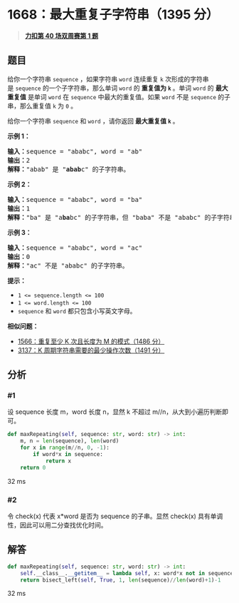 # 1668：最大重复子字符串（1395 分）


> <u>**[力扣第 40 场双周赛第 1 题](https://leetcode.cn/problems/maximum-repeating-substring/)**</u>

## 题目

<p>给你一个字符串 <code>sequence</code> ，如果字符串 <code>word</code> 连续重复 <code>k</code> 次形成的字符串是 <code>sequence</code> 的一个子字符串，那么单词 <code>word</code> 的 <strong>重复值为 <code>k</code></strong><strong> </strong>。单词 <code>word</code> 的 <strong>最</strong><strong>大重复值</strong> 是单词 <code>word</code> 在 <code>sequence</code> 中最大的重复值。如果 <code>word</code> 不是 <code>sequence</code> 的子串，那么重复值 <code>k</code> 为 <code>0</code> 。</p>

<p>给你一个字符串 <code>sequence</code> 和 <code>word</code> ，请你返回 <strong>最大重复值 <code>k</code> </strong>。</p>



<p><strong>示例 1：</strong></p>

<pre>
<b>输入：</b>sequence = "ababc", word = "ab"
<b>输出：</b>2
<strong>解释：</strong>"abab" 是 "<strong>abab</strong>c" 的子字符串。
</pre>

<p><strong>示例 2：</strong></p>

<pre>
<b>输入：</b>sequence = "ababc", word = "ba"
<b>输出：</b>1
<strong>解释：</strong>"ba" 是 "a<strong>ba</strong>bc" 的子字符串，但 "baba" 不是 "ababc" 的子字符串。
</pre>

<p><strong>示例 3：</strong></p>

<pre>
<b>输入：</b>sequence = "ababc", word = "ac"
<b>输出：</b>0
<strong>解释：</strong>"ac" 不是 "ababc" 的子字符串。
</pre>



<p><strong>提示：</strong></p>

<ul>
<li><code>1 <= sequence.length <= 100</code></li>
<li><code>1 <= word.length <= 100</code></li>
<li><code>sequence</code> 和 <code>word</code> 都只包含小写英文字母。</li>
</ul>


**相似问题：**
- [1566：重复至少 K 次且长度为 M 的模式（1486 分）](/leetcode/1566)
- [3137：K 周期字符串需要的最少操作次数（1491 分）](/leetcode/3137)


## 分析

### #1

设 sequence 长度 m，word 长度 n，显然 k 不超过 m//n，从大到小遍历判断即可。

```python
def maxRepeating(self, sequence: str, word: str) -> int:
    m, n = len(sequence), len(word)
    for x in range(m//n, 0, -1):
        if word*x in sequence:
            return x
    return 0
```
32 ms

### #2

令 check(x) 代表 x*word 是否为 sequence 的子串。显然 check(x) 具有单调性，因此可以用二分查找优化时间。

## 解答

```python
def maxRepeating(self, sequence: str, word: str) -> int:
    self.__class__.__getitem__ = lambda self, x: word*x not in sequence
    return bisect_left(self, True, 1, len(sequence)//len(word)+1)-1
```
32 ms


